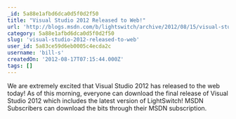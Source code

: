 ```yaml
---
_id: 5a88e1afbd6dca0d5f0d2f50
title: "Visual Studio 2012 Released to Web!"
url: 'http://blogs.msdn.com/b/lightswitch/archive/2012/08/15/visual-studio-2012-released-to-web.aspx'
category: 5a88e1afbd6dca0d5f0d2f50
slug: 'visual-studio-2012-released-to-web'
user_id: 5a83ce59d6eb0005c4ecda2c
username: 'bill-s'
createdOn: '2012-08-17T07:15:44.000Z'
tags: []
---
```


We are extremely excited that Visual Studio 2012 has released to the web today! As of this morning, everyone can download the final release of Visual Studio 2012 which includes the latest version of LightSwitch! MSDN Subscribers can download the bits through their MSDN subscription.
